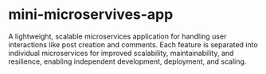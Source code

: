 # mini-microservives-app
A lightweight, scalable microservices application for handling user interactions like post creation and comments. Each feature is separated into individual microservices for improved scalability, maintainability, and resilience, enabling independent development, deployment, and scaling.
